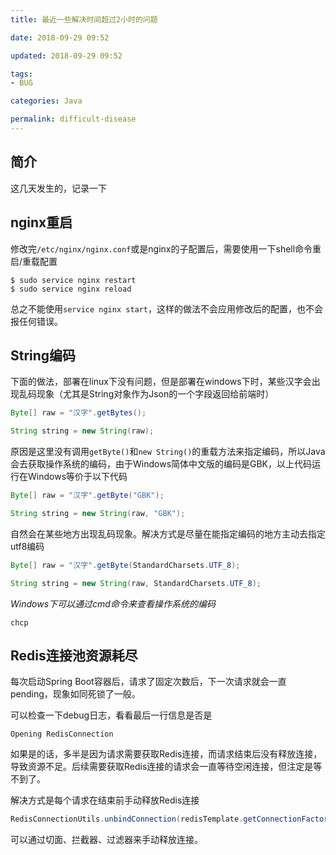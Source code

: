```yaml
---
title: 最近一些解决时间超过2小时的问题

date: 2018-09-29 09:52

updated: 2018-09-29 09:52

tags:
- BUG

categories: Java

permalink: difficult-disease
---
```




## 简介

这几天发生的，记录一下



## nginx重启

修改完`/etc/nginx/nginx.conf`或是nginx的子配置后，需要使用一下shell命令重启/重载配置

~~~shell
$ sudo service nginx restart
$ sudo service nginx reload
~~~



总之不能使用`service nginx start`，这样的做法不会应用修改后的配置，也不会报任何错误。



## String编码

下面的做法，部署在linux下没有问题，但是部署在windows下时，某些汉字会出现乱码现象（尤其是String对象作为Json的一个字段返回给前端时）

```java
Byte[] raw = "汉字".getBytes();

String string = new String(raw);
```



原因是这里没有调用`getByte()`和`new String()`的重载方法来指定编码，所以Java会去获取操作系统的编码，由于Windows简体中文版的编码是GBK，以上代码运行在Windows等价于以下代码

~~~java
Byte[] raw = "汉字".getByte("GBK");

String string = new String(raw, "GBK");
~~~



自然会在某些地方出现乱码现象。解决方式是尽量在能指定编码的地方主动去指定utf8编码

~~~java
Byte[] raw = "汉字".getByte(StandardCharsets.UTF_8);

String string = new String(raw, StandardCharsets.UTF_8);
~~~



*Windows下可以通过cmd命令来查看操作系统的编码*

~~~shell
chcp
~~~



## Redis连接池资源耗尽

每次启动Spring Boot容器后，请求了固定次数后，下一次请求就会一直pending，现象如同死锁了一般。

可以检查一下debug日志，看看最后一行信息是否是

~~~
Opening RedisConnection
~~~



如果是的话，多半是因为请求需要获取Redis连接，而请求结束后没有释放连接，导致资源不足。后续需要获取Redis连接的请求会一直等待空闲连接，但注定是等不到了。



解决方式是每个请求在结束前手动释放Redis连接

~~~java
RedisConnectionUtils.unbindConnection(redisTemplate.getConnectionFactory());
~~~



可以通过切面、拦截器、过滤器来手动释放连接。